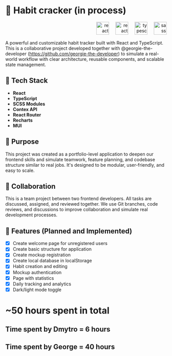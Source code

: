 # 📒 Habit cracker (in process)

<div align="right">
   <img src="https://cdn.jsdelivr.net/gh/devicons/devicon/icons/react/react-original.svg" height="40" alt="react logo"  />
  <img width="12px"/>
  <img src="https://cdn.jsdelivr.net/gh/devicons/devicon/icons/reactrouter/reactrouter-original.svg" height="40" alt="react logo"  />
   <img width="12px"/>
   <img src="https://cdn.jsdelivr.net/gh/devicons/devicon/icons/typescript/typescript-original.svg" height="40" alt="typescript logo"  />
  <img width="12px"/>
  <img src="https://cdn.jsdelivr.net/gh/devicons/devicon/icons/sass/sass-original.svg" height="40" alt="sass logo"  />
   
</div>

A powerful and customizable habit tracker built with React and TypeScript. This is a collaborative project developed together with @georgie-the-developer (https://github.com/georgie-the-developer) to simulate a real-world workflow with clear architecture, reusable components, and scalable state management.

## 🚀 Tech Stack

- **React**
- **TypeScript**
- **SCSS Modules**
- **Contex API**
- **React Router**
- **Recharts**
- **MUI**

## 🎯 Purpose

This project was created as a portfolio-level application to deepen our frontend skills and simulate teamwork, feature planning, and codebase structure similar to real jobs. It's designed to be modular, user-friendly, and easy to scale.

## 👥 Collaboration

This is a team project between two frontend developers. All tasks are discussed, assigned, and reviewed together. We use Git branches, code reviews, and discussions to improve collaboration and simulate real development processes.

## 📌 Features (Planned and Implemented)

- [x] Create welcome page for unregistered users
- [x] Create basic structure for application
- [x] Create mockup registration
- [x] Create local database in localStorage
- [x] Habit creation and editing
- [x] Mockup authentication
- [x] Page with statistics
- [x] Daily tracking and analytics
- [x] Dark/light mode toggle

# ~50 hours spent in total

## Time spent by Dmytro = 6 hours

## Time spent by George = 40 hours

